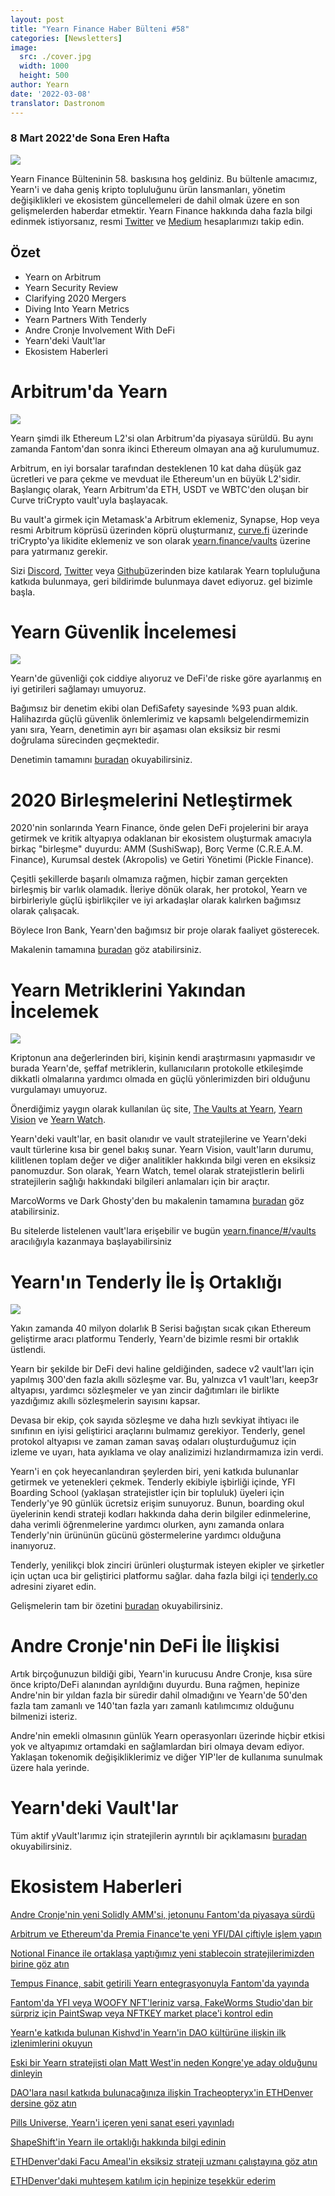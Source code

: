 ```yaml
---
layout: post
title: "Yearn Finance Haber Bülteni #58"
categories: [Newsletters]
image:
  src: ./cover.jpg
  width: 1000
  height: 500
author: Yearn
date: '2022-03-08'
translator: Dastronom
---
```


### 8 Mart 2022'de Sona Eren Hafta

![](./cover.jpg?w=1000&h=500)

Yearn Finance Bülteninin 58. baskısına hoş geldiniz. Bu bültenle amacımız, Yearn'i ve daha geniş kripto topluluğunu ürün lansmanları, yönetim değişiklikleri ve ekosistem güncellemeleri de dahil olmak üzere en son gelişmelerden haberdar etmektir. Yearn Finance hakkında daha fazla bilgi edinmek istiyorsanız, resmi [Twitter](https://twitter.com/iearnfinance) ve [Medium](https://medium.com/iearn) hesaplarımızı takip edin.

## Özet

- Yearn on Arbitrum
- Yearn Security Review
- Clarifying 2020 Mergers
- Diving Into Yearn Metrics
- Yearn Partners With Tenderly
- Andre Cronje Involvement With DeFi
- Yearn'deki Vault'lar
- Ekosistem Haberleri

# Arbitrum'da Yearn

![](./image2.jpg?w=1000&h=1000)

Yearn şimdi ilk Ethereum L2'si olan Arbitrum'da piyasaya sürüldü. Bu aynı zamanda Fantom'dan sonra ikinci Ethereum olmayan ana ağ kurulumumuz.

Arbitrum, en iyi borsalar tarafından desteklenen 10 kat daha düşük gaz ücretleri ve para çekme ve mevduat ile Ethereum'un en büyük L2'sidir. Başlangıç olarak, Yearn Arbitrum'da ETH, USDT ve WBTC'den oluşan bir Curve triCrypto vault'uyla başlayacak.

Bu vault'a girmek için Metamask'a Arbitrum eklemeniz, Synapse, Hop veya resmi Arbitrum köprüsü üzerinden köprü oluşturmanız, [curve.fi](https://arbitrum.curve.fi/) üzerinde triCrypto'ya likidite eklemeniz ve son olarak [yearn.finance/vaults](http://yearn.finance/vaults) üzerine para yatırmanız gerekir.

Sizi [Discord](https://discord.gg/8rF374XkXy), [Twitter](http://twitter.com/iearnfinance) veya [Github](http://github.com/yearn)üzerinden bize katılarak Yearn topluluğuna katkıda bulunmaya, geri bildirimde bulunmaya davet ediyoruz. gel bizimle başla.

# Yearn Güvenlik İncelemesi

![](./image3.jpg?w=1000&h=563)

Yearn'de güvenliği çok ciddiye alıyoruz ve DeFi'de riske göre ayarlanmış en iyi getirileri sağlamayı umuyoruz.

Bağımsız bir denetim ekibi olan DefiSafety sayesinde %93 puan aldık. Halihazırda güçlü güvenlik önlemlerimiz ve kapsamlı belgelendirmemizin yanı sıra, Yearn, denetimin ayrı bir aşaması olan eksiksiz bir resmi doğrulama sürecinden geçmektedir.

Denetimin tamamını [buradan](https://www.defisafety.com/pqrs/354) okuyabilirsiniz.

# 2020 Birleşmelerini Netleştirmek

2020'nin sonlarında Yearn Finance, önde gelen DeFi projelerini bir araya getirmek ve kritik altyapıya odaklanan bir ekosistem oluşturmak amacıyla birkaç "birleşme" duyurdu: AMM (SushiSwap), Borç Verme (C.R.E.A.M. Finance), Kurumsal destek (Akropolis) ve Getiri Yönetimi (Pickle Finance).

Çeşitli şekillerde başarılı olmamıza rağmen, hiçbir zaman gerçekten birleşmiş bir varlık olamadık. İleriye dönük olarak, her protokol, Yearn ve birbirleriyle güçlü işbirlikçiler ve iyi arkadaşlar olarak kalırken bağımsız olarak çalışacak.

Böylece Iron Bank, Yearn'den bağımsız bir proje olarak faaliyet gösterecek.

Makalenin tamamına [buradan](https://medium.com/iearn/clarifying-2020-mergers-an-independent-iron-bank-a6f8f3f4c25e) göz atabilirsiniz.

# Yearn Metriklerini Yakından İncelemek

![](./image4.jpg?w=1400&h=625)

Kriptonun ana değerlerinden biri, kişinin kendi araştırmasını yapmasıdır ve burada Yearn'de, şeffaf metriklerin, kullanıcıların protokolle etkileşimde dikkatli olmalarına yardımcı olmada en güçlü yönlerimizden biri olduğunu vurgulamayı umuyoruz.

Önerdiğimiz yaygın olarak kullanılan üç site, [The Vaults at Yearn](https://vaults.yearn.finance/), [Yearn Vision](https://yearn.vision/) ve [Yearn Watch](https://yearn.watch/).

Yearn'deki vault'lar, en basit olanıdır ve vault stratejilerine ve Yearn'deki vault türlerine kısa bir genel bakış sunar. Yearn Vision, vault'ların durumu, kilitlenen toplam değer ve diğer analitikler hakkında bilgi veren en eksiksiz panomuzdur. Son olarak, Yearn Watch, temel olarak stratejistlerin belirli stratejilerin sağlığı hakkındaki bilgileri anlamaları için bir araçtır.

MarcoWorms ve Dark Ghosty'den bu makalenin tamamına [buradan](https://medium.com/iearn/diving-into-yearn-metrics-8c3fb0520927) göz atabilirsiniz.

Bu sitelerde listelenen vault'lara erişebilir ve bugün [yearn.finance/#/vaults](https://yearn.finance/#/vaults) aracılığıyla kazanmaya başlayabilirsiniz 

# Yearn'ın Tenderly İle İş Ortaklığı

![](./image5.jpg?w=1400&h=670)

Yakın zamanda 40 milyon dolarlık B Serisi bağıştan sıcak çıkan Ethereum geliştirme aracı platformu Tenderly, Yearn'de bizimle resmi bir ortaklık üstlendi.

Yearn bir şekilde bir DeFi devi haline geldiğinden, sadece v2 vault'ları için yapılmış 300'den fazla akıllı sözleşme var. Bu, yalnızca v1 vault'ları, keep3r altyapısı, yardımcı sözleşmeler ve yan zincir dağıtımları ile birlikte yazdığımız akıllı sözleşmelerin sayısını kapsar.

Devasa bir ekip, çok sayıda sözleşme ve daha hızlı sevkiyat ihtiyacı ile sınıfının en iyisi geliştirici araçlarını bulmamız gerekiyor. Tenderly, genel protokol altyapısı ve zaman zaman savaş odaları oluşturduğumuz için izleme ve uyarı, hata ayıklama ve olay analizimizi hızlandırmamıza izin verdi.

Yearn'i en çok heyecanlandıran şeylerden biri, yeni katkıda bulunanlar getirmek ve yetenekleri çekmek. Tenderly ekibiyle işbirliği içinde, YFI Boarding School (yaklaşan stratejistler için bir topluluk) üyeleri için Tenderly'ye 90 günlük ücretsiz erişim sunuyoruz. Bunun, boarding okul üyelerinin kendi strateji kodları hakkında daha derin bilgiler edinmelerine, daha verimli öğrenmelerine yardımcı olurken, aynı zamanda onlara Tenderly'nin ürününün gücünü göstermelerine yardımcı olduğuna inanıyoruz.

Tenderly, yenilikçi blok zinciri ürünleri oluşturmak isteyen ekipler ve şirketler için uçtan uca bir geliştirici platformu sağlar. daha fazla bilgi içi [tenderly.co](https://tenderly.co/) adresini ziyaret edin.

Gelişmelerin tam bir özetini [buradan](https://medium.com/iearn/yearn-finance-partners-with-tenderly-to-supercharge-development-debugging-incident-analysis-6489260298a5) okuyabilirsiniz.

# Andre Cronje'nin DeFi İle İlişkisi

Artık birçoğunuzun bildiği gibi, Yearn'in kurucusu Andre Cronje, kısa süre önce kripto/DeFi alanından ayrıldığını duyurdu. Buna rağmen, hepinize Andre'nin bir yıldan fazla bir süredir dahil olmadığını ve Yearn'de 50'den fazla tam zamanlı ve 140'tan fazla yarı zamanlı katılımcımız olduğunu bilmenizi isteriz.

Andre'nin emekli olmasının günlük Yearn operasyonları üzerinde hiçbir etkisi yok ve altyapımız ortamdaki en sağlamlardan biri olmaya devam ediyor. Yaklaşan tokenomik değişikliklerimiz ve diğer YIP'ler de kullanıma sunulmak üzere hala yerinde.

# Yearn'deki Vault'lar

Tüm aktif yVault'larımız için stratejilerin ayrıntılı bir açıklamasını [buradan](https://medium.com/yearn-state-of-the-vaults/the-vaults-at-yearn-9237905ffed3) okuyabilirsiniz.

# Ekosistem Haberleri

[Andre Cronje'nin yeni Solidly AMM'si, jetonunu Fantom'da piyasaya sürdü](https://solidly.exchange/)

[Arbitrum ve Ethereum'da Premia Finance'te yeni YFI/DAI çiftiyle işlem yapın](https://twitter.com/PremiaFinance/status/1497313221123837959)

[Notional Finance ile ortaklaşa yaptığımız yeni stablecoin stratejilerimizden birine göz atın](https://twitter.com/teddywoodward/status/1497229571799801865)

[Tempus Finance, sabit getirili Yearn entegrasyonuyla Fantom'da yayında](https://twitter.com/TempusFinance/status/1495747382285377538)

[Fantom'da YFI veya WOOFY NFT'leriniz varsa, FakeWorms Studio'dan bir sürpriz için PaintSwap veya NFTKEY market place'i kontrol edin](https://twitter.com/MarcoWorms/status/1497601119220076544)

[Yearn'e katkıda bulunan Kishvd'in Yearn'in DAO kültürüne ilişkin ilk izlenimlerini okuyun](https://kishvd.medium.com/my-first-impressions-of-being-a-contributor-at-yearn-e154743b9cd5)

[Eski bir Yearn stratejisti olan Matt West'in neden Kongre'ye aday olduğunu dinleyin](https://twitter.com/DeFi_Dad/status/1496568281070776321?s=20&t=FA6P4ib_P1NZz_lmoXxvSw)

[DAO'lara nasıl katkıda bulunacağınıza ilişkin Tracheopteryx'in ETHDenver dersine göz atın](https://youtu.be/anDAtWrhDnE)

[Pills Universe, Yearn'i içeren yeni sanat eseri yayınladı](https://twitter.com/pillsuniverse/status/1494343761022918658)

[ShapeShift'in Yearn ile ortaklığı hakkında bilgi edinin](https://medium.com/@ShapeShift.com/what-is-yearn-shapeshifts-partnership-with-yearn-finance-a94985af1b09)

[ETHDenver'daki Facu Ameal'in eksiksiz strateji uzmanı çalıştayına göz atın](https://www.youtube.com/watch?v=6og7NV7lzUk&feature=youtu.be)

[ETHDenver'daki muhteşem katılım için hepinize teşekkür ederim](https://twitter.com/iearnfinance/status/1496568330546782208?s=20&t=FA6P4ib_P1NZz_lmoXxvSw)
